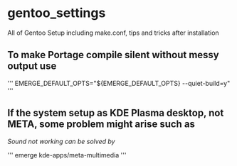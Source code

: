# gentoo_settings
All of Gentoo Setup including make.conf, tips and tricks after installation

## To make Portage compile silent without messy output use

'''
EMERGE_DEFAULT_OPTS="${EMERGE_DEFAULT_OPTS} --quiet-build=y"
'''

## If the system setup as KDE Plasma desktop, not META, some problem might arise such as

*Sound not working can be solved by* 

'''
emerge kde-apps/meta-multimedia
'''



